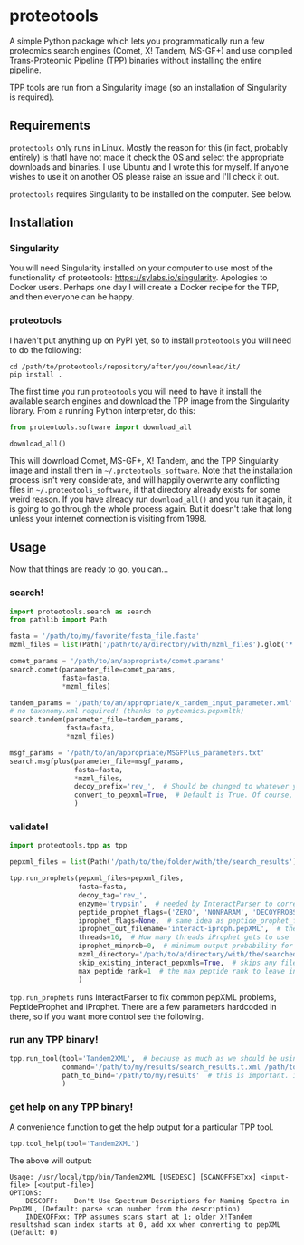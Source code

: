 # proteotools

A simple Python package which lets you programmatically run a few proteomics search engines (Comet, X! Tandem, MS-GF+) 
and use compiled Trans-Proteomic Pipeline (TPP) binaries without installing the entire pipeline.

TPP tools are run from a Singularity image (so an installation of Singularity is required).

## Requirements
`proteotools` only runs in Linux. Mostly the reason for this (in fact, probably entirely) is thatI have not made it 
check the OS and select the appropriate downloads and binaries. I use Ubuntu and I wrote this for myself. If anyone 
wishes to use it on another OS please raise an issue and I'll check it out.

`proteotools` requires Singularity to be installed on the computer. See below.

## Installation

### Singularity
You will need Singularity installed on your computer to use most of the functionality of proteotools: 
https://sylabs.io/singularity. Apologies to Docker users. Perhaps one day I will create a Docker recipe for the TPP, 
and then everyone can be happy.

### proteotools
I haven't put anything up on PyPI yet, so to install `proteotools` you will need to do the following:
```commandline
cd /path/to/proteotools/repository/after/you/download/it/
pip install .
```

The first time you run `proteotools` you will need to have it install the available search engines and download the
TPP image from the Singularity library. From a running Python interpreter, do this:
```python
from proteotools.software import download_all

download_all()
```

This will download Comet, MS-GF+, X! Tandem, and the TPP Singularity image and install them in 
`~/.proteotools_software`. Note that the installation process isn't very considerate, and will happily overwrite any 
conflicting files in `~/.proteotools_software`, if that directory already exists for some weird reason. If you have 
already run `download_all()` and you run it again, it is going to go through the whole process again. But it doesn't 
take that long unless your internet connection is visiting from 1998.

## Usage
Now that things are ready to go, you can...

### search!
```python
import proteotools.search as search
from pathlib import Path

fasta = '/path/to/my/favorite/fasta_file.fasta'
mzml_files = list(Path('/path/to/a/directory/with/mzml_files').glob('*.mzML'))

comet_params = '/path/to/an/appropriate/comet.params'
search.comet(parameter_file=comet_params,
             fasta=fasta,
             *mzml_files)

tandem_params = '/path/to/an/appropriate/x_tandem_input_parameter.xml'
# no taxonomy.xml required! (thanks to pyteomics.pepxmltk)
search.tandem(parameter_file=tandem_params,
              fasta=fasta,
              *mzml_files)

msgf_params = '/path/to/an/appropriate/MSGFPlus_parameters.txt'
search.msgfplus(parameter_file=msgf_params,
                fasta=fasta,
                *mzml_files,
                decoy_prefix='rev_',  # Should be changed to whatever you use
                convert_to_pepxml=True,  # Default is True. Of course, we should all be using mzid files instead.
                )
```

### validate!
```python
import proteotools.tpp as tpp

pepxml_files = list(Path('/path/to/the/folder/with/the/search_results').glob('*.pepXML'))

tpp.run_prophets(pepxml_files=pepxml_files,
                 fasta=fasta,
                 decoy_tag='rev_',
                 enzyme='trypsin',  # needed by InteractParser to correct enzyme names in pepXML files
                 peptide_prophet_flags=('ZERO', 'NONPARAM', 'DECOYPROBS'),  # extra flags for PeptideProphet. see below for more details.
                 iprophet_flags=None,  # same idea as peptide_prophet_flags
                 iprophet_out_filename='interact-iproph.pepXML',  # the final file
                 threads=16,  # How many threads iProphet gets to use
                 iprophet_minprob=0,  # minimum output probability for iProphet
                 mzml_directory='/path/to/a/directory/with/the/searched/mzml_files',  # where the original mzML files are located
                 skip_existing_interact_pepxmls=True,  # skips any files that starts with "interact-", because you are probably trying out different parameters and left the output files from a previous run hanging around. I'm not aware that recursive PSM validation is a helpful thing.
                 max_peptide_rank=1  # the max peptide rank to leave in there, if the search engine report, e.g. the top 5 hits
                 )
```
`tpp.run_prophets` runs InteractParser to fix common pepXML problems, PeptideProphet and iProphet. There are a few 
parameters hardcoded in there, so if you want more control see the following.

### run any TPP binary!
```python
tpp.run_tool(tool='Tandem2XML',  # because as much as we should be using mzid files instead of pepXML, i would say pepXML are preferable to tandem XML files.
             command='/path/to/my/results/search_results.t.xml /path/to/my/results/desired_pepXML_search_results.pepXML',
             path_to_bind='/path/to/my/results'  # this is important. it tells Singularity that it has permission to access this directory.
             )
```

### get help on any TPP binary!
A convenience function to get the help output for a particular TPP tool.
```python
tpp.tool_help(tool='Tandem2XML')
```
The above will output:
```commandline
Usage: /usr/local/tpp/bin/Tandem2XML [USEDESC] [SCANOFFSETxx] <input-file> [<output-file>] 
OPTIONS:
	DESCOFF:	Don't Use Spectrum Descriptions for Naming Spectra in PepXML, (Default: parse scan number from the description)
	INDEXOFFxx:	TPP assumes scans start at 1; older X!Tandem resultshad scan index starts at 0, add xx when converting to pepXML (Default: 0)
```